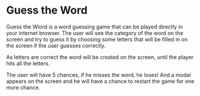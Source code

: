 # Guess the Word
 
Guess the Wiord is a word guessing game that can be played directly in your internet browser. The user will see the category of the word on the screen and try to guess it by choosing some letters that will be filled in on the screen if the user guesses correctly.

As letters are correct the word will be created on the screen, until the player hits all the letters.

The user will have 5 chances, if he misses the word, he loses! And a modal appears on the screen and he will have a chance to restart the game for one more chance.
